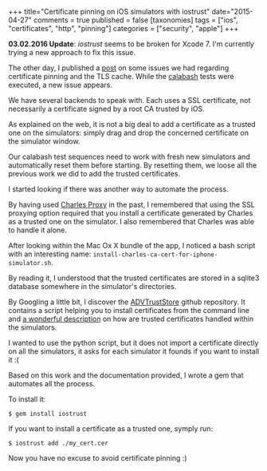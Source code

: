 +++
title="Certificate pinning on iOS simulators with iostrust"
date="2015-04-27"
comments = true
published = false
[taxonomies]
tags = ["ios", "certificates", "http", "pinning"]
categories = ["security", "apple"]
+++

**03.02.2016 Update**: *iostrust* seems to be broken for Xcode 7. I'm currently trying a new approach to fix this issue.

The other day, I published a [post](@/2015-04-25-afnetworking-certificate-pinning-issues.md) on some issues we had regarding certificate pinning and the TLS cache. While the [calabash](https://github.com/calabash) tests were executed, a new issue appears.

We have several backends to speak with. Each uses a SSL certificate, not necessarily a certificate signed by a root CA trusted by iOS.

As explained on the web, it is not a big deal to add a certificate as a trusted one on the simulators: simply drag and drop the concerned certificate on the simulator window.

Our calabash test sequences need to work with fresh new simulators and automatically reset them before starting. By resetting them, we loose all the previous work we did to add the trusted certificates.

I started looking if there was another way to automate the process.

By having used [Charles Proxy](www.charlesproxy.com/) in the past, I remembered that using the SSL proxying option required that you install a certificate generated by Charles as a trusted one on the simulator.
I also remembered that Charles was able to handle it alone.

After looking within the Mac Ox X bundle of the app, I noticed a bash script with an interesting name: `install-charles-ca-cert-for-iphone-simulator.sh`.

By reading it, I understood that the trusted certificates are stored in a sqlite3 database somewhere in the simulator's directories.

By Googling a little bit, I discover the [ADVTrustStore](https://github.com/ADVTOOLS/ADVTrustStore) github repository.
It contains a script helping you to install certificates from the command line and [a wonderful description](https://github.com/ADVTOOLS/ADVTrustStore/blob/master/IOSTrustStore%20Structure.pdf) on how are
trusted certificates handled within the simulators.

I wanted to use the python script, but it does not import a certificate directly on
all the simulators, it asks for each simulator it founds if you want to install it :(

Based on this work and the documentation provided, I wrote a gem that automates all the process.

To install it:

    $ gem install iostrust

If you want to install a certificate as a trusted one, symply run:

    $ iostrust add ./my_cert.cer

Now you have no excuse to avoid certificate pinning :)
